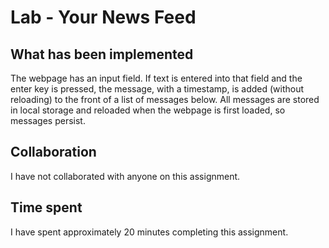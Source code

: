 <h1>Lab - Your News Feed</h1>
<h2>What has been implemented</h2>
The webpage has an input field. If text is entered into that field and the enter key is pressed, the message, with a timestamp, is added (without reloading) to the front of a list of messages below. All messages are stored in local storage and reloaded when the webpage is first loaded, so messages persist.

<h2>Collaboration</h2>
I have not collaborated with anyone on this assignment.

<h2>Time spent</h2>
I have spent approximately 20 minutes completing this assignment.
